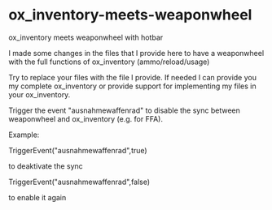 # ox_inventory-meets-weaponwheel
ox_inventory meets weaponwheel with hotbar

I made some changes in the files that I provide here to have a weaponwheel with the full functions of ox_inventory (ammo/reload/usage)

Try to replace your files with the file I provide. If needed I can provide you my complete ox_inventory or provide support for implementing my files in your ox_inventory.

Trigger the event "ausnahmewaffenrad" to disable the sync between weaponwheel and ox_inventory (e.g. for FFA).

Example:

TriggerEvent("ausnahmewaffenrad",true)

to deaktivate the sync

TriggerEvent("ausnahmewaffenrad",false)

to enable it again
